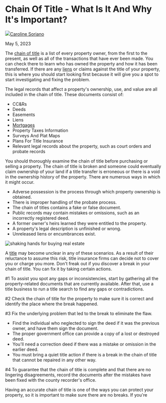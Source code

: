 # Chain Of Title - What Is It And Why It's Important?

[![](https://cdn-imoej.nitrocdn.com/YkSORSexFjIKXbskcqAktpdhAmyspAff/assets/desktop/optimized/rev-9440eb8/secure.gravatar.com/avatar/ef5655eaf5fddd7fe4013e3e70d592ee.55ac6b97ae4e773fcc6928790c8c6c78)Caroline Soriano](https://indylegal.com/author/carolineindyhomepros-com/)

May 5, 2023

The [chain of title](https://www.investopedia.com/terms/c/chain-of-title.asp) is a list of every property owner, from the first to the present, as well as all of the transactions that have ever been made. You can check there to learn who has owned the property and how it has been transferred. If there are any [liens](https://www.investopedia.com/terms/l/lien.asp) or claims against the title of your property, this is where you should start looking first because it will give you a spot to start investigating and fixing the problem. 

The legal records that affect a property's ownership, use, and value are all included in the chain of title. These documents consist of:

-   CC&Rs
-   Deeds
-   Easements
-   Liens
-   [Mortgages](https://indylegal.com/mortgages-with-no-closing-costs-how-do-they-work-part-2/)
-   Property Taxes Information
-   Surveys And Plat Maps
-   Plans For Title Insurance
-   Relevant legal records about the property, such as court orders and probate records

You should thoroughly examine the chain of title before purchasing or selling a property. The chain of title is broken and someone could eventually claim ownership of your land if a title transfer is erroneous or there is a void in the ownership history of the property. There are numerous ways in which it might occur.

-   Adverse possession is the process through which property ownership is obtained.
-   There is improper handling of the probate process.
-   The chain of titles contains a fake or false document.
-   Public records may contain mistakes or omissions, such as an incorrectly registered deed.
-   A former owner's heirs learned they were entitled to the property.
-   A property's legal description is unfinished or wrong.
-   Unreleased liens or encumbrances exist.

![shaking hands for buying real estate](https://cdn-imoej.nitrocdn.com/YkSORSexFjIKXbskcqAktpdhAmyspAff/assets/images/optimized/rev-9440eb8/indylegal.com/wp-content/uploads/2023/05/shaking-hands-for-buying-real-estate.png)

A [title](https://indylegal.com/how-title-companies-help-realtors-succeed/) may become unclear in any of these scenarios. As a result of their reluctance to assume this risk, title insurance firms can decide not to cover you or charge you more. Don't freak out if you discover a break in your chain of title. You can fix it by taking certain actions.

#1 To assist you spot any gaps or inconsistencies, start by gathering all the property-related documents that are currently available. After that, use a title business to run a title search to find any gaps or contradictions. 

#2 Check the chain of title for the property to make sure it is correct and identify the place where the break happened.

#3 Fix the underlying problem that led to the break to eliminate the flaw.

-   Find the individual who neglected to sign the deed if it was the previous owner, and have them sign the document.
-   The proper government office can provide a copy of a lost or destroyed deed.
-   You'll need a correction deed if there was a mistake or omission in the earlier deed.
-   You must bring a quiet title action if there is a break in the chain of title that cannot be repaired in any other way.

#4 To guarantee that the chain of title is complete and that there are no lingering disagreements, record the documents after the mistakes have been fixed with the county recorder's office. 

Having an accurate chain of title is one of the ways you can protect your property, so it is important to make sure there are no breaks. If you're



